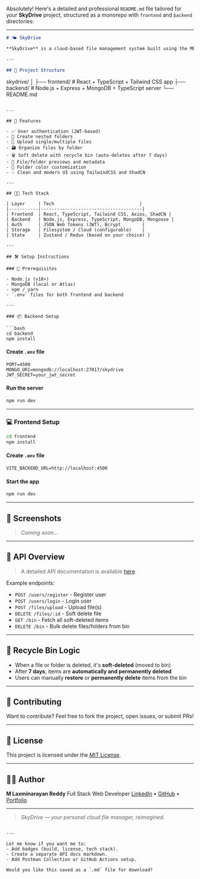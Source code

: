 Absolutely! Here's a detailed and professional `README.md` file tailored for your **SkyDrive** project, structured as a monorepo with `frontend` and `backend` directories:

---

```markdown
# 🌤️ SkyDrive

**SkyDrive** is a cloud-based file management system built using the MERN stack. Inspired by platforms like Google Drive, it provides users with the ability to upload, organize, preview, and delete files and folders. The project is structured as a **monorepo** with separate folders for the **frontend** and **backend**.

---

## 📁 Project Structure

```

skydrive/
│
├── frontend/    # React + TypeScript + Tailwind CSS app
├── backend/     # Node.js + Express + MongoDB + TypeScript server
└── README.md

````

---

## 🚀 Features

- ✅ User authentication (JWT-based)
- 📂 Create nested folders
- 📁 Upload single/multiple files
- 🗃️ Organize files by folder
- 🗑️ Soft delete with recycle bin (auto-deletes after 7 days)
- 🔎 File/folder previews and metadata
- 🌈 Folder color customization
- 💡 Clean and modern UI using TailwindCSS and ShadCN

---

## 🧑‍💻 Tech Stack

| Layer     | Tech                                |
|-----------|--------------------------------------|
| Frontend  | React, TypeScript, Tailwind CSS, Axios, ShadCN |
| Backend   | Node.js, Express, TypeScript, MongoDB, Mongoose |
| Auth      | JSON Web Tokens (JWT), Bcrypt        |
| Storage   | Filesystem / Cloud (configurable)    |
| State     | Zustand / Redux (based on your choice) |

---

## 🛠️ Setup Instructions

### 🔧 Prerequisites

- Node.js (v18+)
- MongoDB (local or Atlas)
- npm / yarn
- `.env` files for both frontend and backend

---

### 📦 Backend Setup

```bash
cd backend
npm install
````

#### Create `.env` file

```env
PORT=4500
MONGO_URI=mongodb://localhost:27017/skydrive
JWT_SECRET=your_jwt_secret
```

#### Run the server

```bash
npm run dev
```

---

### 💻 Frontend Setup

```bash
cd frontend
npm install
```

#### Create `.env` file

```env
VITE_BACKEND_URL=http://localhost:4500
```

#### Start the app

```bash
npm run dev
```

---

## 📸 Screenshots

> *Coming soon...*

---

## 📁 API Overview

> A detailed API documentation is available [here](link-if-you-have-postman-doc-or-md-file)

Example endpoints:

* `POST /users/register` - Register user
* `POST /users/login` - Login user
* `POST /files/upload` - Upload file(s)
* `DELETE /files/:id` - Soft delete file
* `GET /bin` - Fetch all soft-deleted items
* `DELETE /bin` - Bulk delete files/folders from bin

---

## 🚮 Recycle Bin Logic

* When a file or folder is deleted, it's **soft-deleted** (moved to bin)
* After **7 days**, items are **automatically and permanently deleted**
* Users can manually **restore** or **permanently delete** items from the bin

---

## 🤝 Contributing

Want to contribute? Feel free to fork the project, open issues, or submit PRs!

---

## 📃 License

This project is licensed under the [MIT License](LICENSE).

---

## 🙋‍♂️ Author

**M Laxminarayan Reddy**
Full Stack Web Developer
[LinkedIn](https://www.linkedin.com/in/your-profile) • [GitHub](https://github.com/your-github) • [Portfolio](https://your-portfolio.com)

---

> *SkyDrive — your personal cloud file manager, reimagined.*

```

---

Let me know if you want me to:
- Add badges (build, license, tech stack).
- Create a separate API docs markdown.
- Add Postman Collection or GitHub Actions setup.

Would you like this saved as a `.md` file for download?
```
